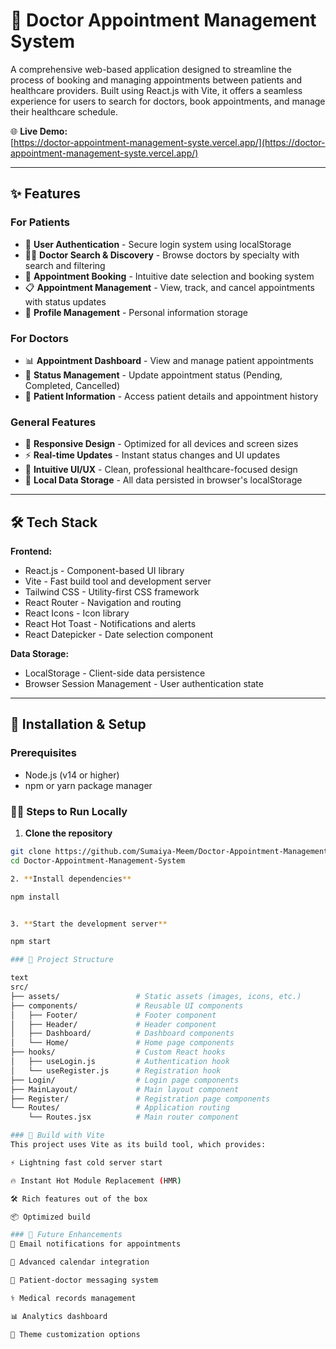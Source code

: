 # 🏥 Doctor Appointment Management System

A comprehensive web-based application designed to streamline the process of booking and managing appointments between patients and healthcare providers. Built using React.js with Vite, it offers a seamless experience for users to search for doctors, book appointments, and manage their healthcare schedule.

🌐 **Live Demo:**  
[https://doctor-appointment-management-syste.vercel.app/](https://doctor-appointment-management-syste.vercel.app/)

---

## ✨ Features

### For Patients
- 🔐 **User Authentication** - Secure login system using localStorage
- 👨‍⚕️ **Doctor Search & Discovery** - Browse doctors by specialty with search and filtering
- 📅 **Appointment Booking** - Intuitive date selection and booking system
- 📋 **Appointment Management** - View, track, and cancel appointments with status updates
- 👤 **Profile Management** - Personal information storage

### For Doctors
- 📊 **Appointment Dashboard** - View and manage patient appointments
- 🔄 **Status Management** - Update appointment status (Pending, Completed, Cancelled)
- 👥 **Patient Information** - Access patient details and appointment history

### General Features
- 📱 **Responsive Design** - Optimized for all devices and screen sizes
- ⚡ **Real-time Updates** - Instant status changes and UI updates
- 🎨 **Intuitive UI/UX** - Clean, professional healthcare-focused design
- 💾 **Local Data Storage** - All data persisted in browser's localStorage

---

## 🛠️ Tech Stack

**Frontend:**  
- React.js - Component-based UI library  
- Vite - Fast build tool and development server  
- Tailwind CSS - Utility-first CSS framework  
- React Router - Navigation and routing  
- React Icons - Icon library  
- React Hot Toast - Notifications and alerts  
- React Datepicker - Date selection component  

**Data Storage:**  
- LocalStorage - Client-side data persistence  
- Browser Session Management - User authentication state  

---

## 🚀 Installation & Setup

### Prerequisites
- Node.js (v14 or higher)  
- npm or yarn package manager  

### 🧑‍💻 Steps to Run Locally

1. **Clone the repository**
```bash
git clone https://github.com/Sumaiya-Meem/Doctor-Appointment-Management-System.git
cd Doctor-Appointment-Management-System

2. **Install dependencies** 

npm install


3. **Start the development server**  

npm start

### 📁 Project Structure

text
src/
├── assets/                 # Static assets (images, icons, etc.)
├── components/             # Reusable UI components
│   ├── Footer/             # Footer component
│   ├── Header/             # Header component
│   ├── Dashboard/          # Dashboard components
│   └── Home/               # Home page components
├── hooks/                  # Custom React hooks
│   ├── useLogin.js         # Authentication hook
│   └── useRegister.js      # Registration hook
├── Login/                  # Login page components
├── MainLayout/             # Main layout component
├── Register/               # Registration page components
└── Routes/                 # Application routing
    └── Routes.jsx          # Main router component

### 🔧 Build with Vite
This project uses Vite as its build tool, which provides:

⚡️ Lightning fast cold server start

🔥 Instant Hot Module Replacement (HMR)

🛠️ Rich features out of the box

📦 Optimized build

### 🔮 Future Enhancements
📧 Email notifications for appointments

📅 Advanced calendar integration

💬 Patient-doctor messaging system

⚕️ Medical records management

📊 Analytics dashboard

🎨 Theme customization options